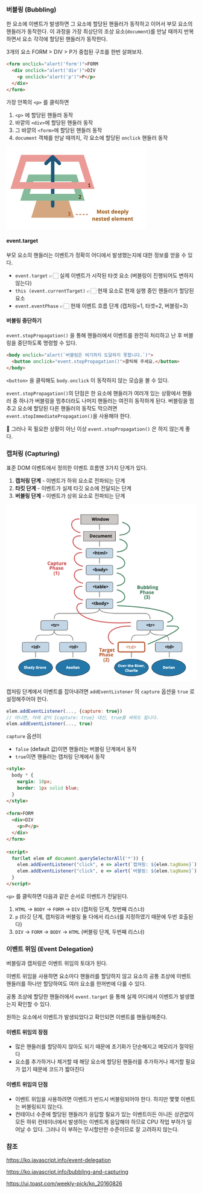 ### 버블링 (Bubbling)

한 요소에 이벤트가 발생하면 그 요소에 할당된 핸들러가 동작하고 이어서 부모 요소의 핸들러가 동작한다. 이 과정을 가장 최상단의 조상 요소(`document`)를 만날 때까지 반복하면서 요소 각각에 할당된 핸들러가 동작한다.

3개의 요소 FORM > DIV > P가 중첩된 구조를 한번 살펴보자.

```html
<form onclick="alert('form')">FORM
  <div onclick="alert('div')">DIV
    <p onclick="alert('p')">P</p>
  </div>
</form>
```

가장 안쪽의 `<p>` 를 클릭하면 

1. `<p>` 에 할당된 핸들러 동작
2. 바깥의 `<div>`에 할당된 핸들러 동작
3. 그 바깥의 `<form>`에 할당된 핸들러 동작
4. `document` 객체를 만날 때까지, 각 요소에 할당된 `onclick` 핸들러 동작

![image-20220118161620304](https://github.com/newgardener/TIL/blob/main/FE/images/bubbling.png)

#### event.target

부모 요소의 핸들러는 이벤트가 정확히 어디에서 발생했는지에 대한 정보를 얻을 수 있다.

- `event.target` 👉🏻 실제 이벤트가 시작된 타겟 요소 (버블링이 진행되어도 변하지 않는다)
- `this (event.currentTarget)` 👉🏻 현재 요소로 현재 실행 중인 핸들러가 할당된 요소
- `event.eventPhase` 👉🏻 현재 이벤트 흐름 단계 (캡처링=1, 타겟=2, 버블링=3)



#### 버블링 중단하기

`event.stopPropagation()` 을 통해 핸들러에서 이벤트를 완전히 처리하고 난 후 버블링을 중단하도록 명령할 수 있다.

```html
<body onclick="alert(`버블링은 여기까지 도달하지 못합니다.`)">
  <button onclick="event.stopPropagation()">클릭해 주세요.</button>
</body>
```

`<button>` 을 클릭해도 `body.onclick` 이 동작하지 않는 모습을 볼 수 있다.

`event.stopPropagation()`의 단점은 한 요소에 핸들러가 여러개 있는 상황에서 핸들러 중 하나가 버블링을 멈추더라도 나머지 핸들러는 여전히 동작하게 된다. 버블링을 멈추고 요소에 할당된 다른 핸들러의 동작도 막으려면 `event.stopImmediatePropagation()`을 사용해야 한다.

🚨 그러나 꼭 필요한 상황이 아닌 이상 `event.stopPropagation()` 은 하지 않는게 좋다.



### 캡처링 (Capturing)

표준 DOM 이벤트에서 정의한 이벤트 흐름엔 3가지 단계가 있다.

1. **캡처링 단계** - 이벤트가 하위 요소로 전파되는 단계
2. **타킷 단계** - 이벤트가 실제 타깃 요소에 전달되는 단계
3. **버블링 단계** - 이벤트가 상위 요소로 전파되는 단계

![image-20220118163516803](https://github.com/newgardener/TIL/blob/main/FE/images/capturing.png)

캡처링 단계에서 이벤트를 잡아내려면 `addEventListener` 의 `capture` 옵션을 `true` 로 설정해주어야 한다.

```js
elem.addEventListener(..., {capture: true})
// 아니면, 아래 같이 {capture: true} 대신, true를 써줘도 됩니다.
elem.addEventListener(..., true)
```

`capture` 옵션이

- `false` (default 값)이면 핸들러는 버블링 단계에서 동작
- `true`이면 핸들러는 캡처링 단계에서 동작

```html
<style>
  body * {
    margin: 10px;
    border: 1px solid blue;
  }
</style>

<form>FORM
  <div>DIV
    <p>P</p>
  </div>
</form>

<script>
  for(let elem of document.querySelectorAll('*')) {
    elem.addEventListener("click", e => alert(`캡쳐링: ${elem.tagName}`), true);
    elem.addEventListener("click", e => alert(`버블링: ${elem.tagName}`));
  }
</script>
```

`<p>` 를 클릭하면 다음과 같은 순서로 이벤트가 전달된다.

1. `HTML` -> `BODY` -> `FORM` -> `DIV` (캡처링 단계, 첫번째 리스너)
2. `p` (타깃 단계, 캡처링과 버블링 둘 다에서 리스너를 지정하였기 때문에 두번 호출된다)
3. `DIV` -> `FORM` -> `BODY` -> `HTML` (버블링 단계, 두번째 리스너)



### 이벤트 위임 (Event Delegation)

버블링과 캡처링은 이벤트 위임의 토대가 된다.

이벤트 위임을 사용하면 요소마다 핸들러를 할당하지 않고 요소의 공통 조상에 이벤트 핸들러를 하나만 할당하여도 여러 요소를 한꺼번에 다룰 수 있다.

공통 조상에 할당한 핸들러에서 `event.target` 을 통해 실제 어디에서 이벤트가 발생했는지 확인할 수 있다.

원하는 요소에서 이벤트가 발생되었다고 확인되면 이벤트를 핸들링해준다.

#### 이벤트 위임의 장점

- 많은 핸들러를 할당하지 않아도 되기 때문에 초기화가 단순해지고 메모리가 절약된다
- 요소를 추가하거나 제거할 때 해당 요소에 할당된 핸들러를 추가하거나 제거할 필요가 없기 때문에 코드가 짧아진다

#### 이벤트 위임의 단점

- 이벤트 위임을 사용하려면 이벤트가 반드시 버블링되어야 한다. 하지만 몇몇 이벤트는 버블링되지 않는다.
- 컨테이너 수준에 할당된 핸들러가 응답할 필요가 있는 이벤트이든 아니든 상관없이 모든 하위 컨테이너에서 발생하는 이벤트게 응답해야 하므로 CPU 작업 부하가 일어날 수 있다. 그러나 이 부하는 무시할만한 수준이므로 잘 고려하지 않는다.



### 참조

https://ko.javascript.info/event-delegation

https://ko.javascript.info/bubbling-and-capturing

https://ui.toast.com/weekly-pick/ko_20160826



